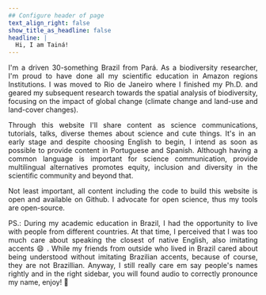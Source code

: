 ```yaml
---
## Configure header of page
text_align_right: false
show_title_as_headline: false
headline: |
  Hi, I am Tainá!
---
```


<!-- this is a subheadline -->
<div style="text-align: justify"> I'm a driven 30-something Brazil from Pará.  As a biodiversity researcher, I'm proud to have done all my scientific education in Amazon regions Institutions.  I was moved to Rio de Janeiro where I finished my Ph.D. and geared my subsequent research towards the spatial analysis of biodiversity, focusing on the impact of global change (climate change and land-use and land-cover
changes).

Through this website I'll share content as science communications, tutorials,  talks,  diverse themes about science and cute things. It's in an ​early stage and despite choosing English to begin, I intend as soon as possible to provide content in Portuguese and Spanish. Although having a common language is important for science communication, provide multilingual alternatives promotes equity, inclusion and diversity in the scientific community and beyond that. 

Not least important, all content including the code to build this website is open and available on Github. I advocate for open science, thus my tools are open-source.


PS.: During my academic education in Brazil, I had the opportunity to live with people from different countries. At that time, I perceived that I was too much care about speaking the closest of native English, also imitating accents :smile: . While my friends from outside who lived in Brazil cared about being understood without imitating Brazilian accents, because of course, they are not Brazillian. Anyway, I still really care em say people's names rightly and in the right sidebar, you will found audio to correctly pronounce my name, enjoy! :purple_heart: </div> 
